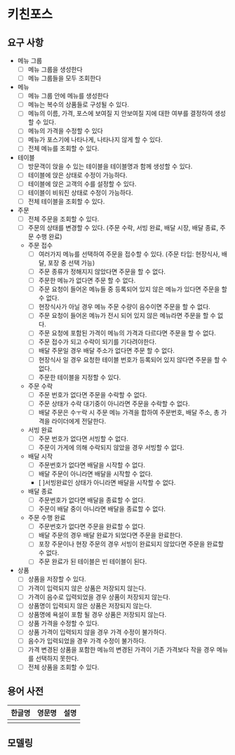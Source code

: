 # 키친포스

## 요구 사항

- 메뉴 그룹
  - [ ] 메뉴 그룹을 생성한다
  - [ ] 메뉴 그룹들을 모두 조회한다
- 메뉴
  - [ ] 메뉴 그룹 안에 메뉴를 생성한다
  - [ ] 메뉴는 복수의 상품들로 구성될 수 있다.
  - [ ] 메뉴의 이름, 가격, 포스에 보여질 지 안보여질 지에 대한 여부를 결정하여 생성할 수 있다.
  - [ ] 메뉴의 가격을 수정할 수 있다
  - [ ] 메뉴가 포스기에 나타나게, 나타나지 않게 할 수 있다.
  - [ ] 전체 메뉴를 조회할 수 있다.
- 테이블
  - [ ] 방문객이 앉을 수 있는 테이블을 테이블명과 함께 생성할 수 있다.
  - [ ] 테이블에 앉은 상태로 수정이 가능하다.
  - [ ] 테이블에 앉은 고객의 수를 설정할 수 있다.
  - [ ] 테이블이 비워진 상태로 수정이 가능하다.
  - [ ] 전체 테이블을 조회할 수 있다.
- 주문
  - [ ] 전체 주문을 조회할 수 있다.
  - [ ] 주문의 상태를 변경할 수 있다.
      (주문 수락, 서빙 완료, 배달 시장, 배달 종료, 주문 수행 완료)
  - 주문 접수
    - [ ] 여러가지 메뉴를 선택하여 주문을 접수할 수 있다.
    (주문 타입: 현장식사, 배달, 포장 중 선택 가능)
    - [ ] 주문 종류가 정해지지 않았다면 주문을 할 수 없다. 
    - [ ] 주문한 메뉴가 없다면 주문 할 수 없다. 
    - [ ] 주문 요청이 들어온 메뉴들 중 등록되어 있지 않은 메뉴가 있다면 주문을 할 수 없다. 
    - [ ] 현장식사가 아닐 경우 메뉴 주문 수량이 음수이면 주문을 할 수 없다. 
    - [ ] 주문 요청이 들어온 메뉴가 전시 되어 있지 않은 메뉴라면 주문을 할 수 없다. 
    - [ ] 주문 요청에 포함된 가격이 메뉴의 가격과 다르다면 주문을 할 수 없다.
    - [ ] 주문 접수가 되고 수락이 되기를 기다려야한다. 
    - [ ] 배달 주문일 경우 배달 주소가 없다면 주문 할 수 없다. 
    - [ ] 현장식사 일 경우 요청한 테이블 번호가 등록되어 있지 않다면 주문을 할 수 없다.
    - [ ] 주문한 테이블을 지정할 수 있다.
  - 주문 수락
    - [ ] 주문 번호가 없다면 주문을 수락할 수 없다.
    - [ ] 주문 상태가 수락 대기중이 아니라면 주문을 수락할 수 없다.
    - [ ] 배달 주문은 수ㅜ락 시 주문 메뉴 가격을 합하여 주문번호, 배달 주소, 총 가격을 라이더에게 전달한다.
  - 서빙 완료
    - [ ] 주문 번호가 없다면 서빙할 수 없다.
    - [ ] 주문이 가게에 의해 수락되지 않았을 경우 서빙할 수 없다.
  - 배달 시작
    - [ ] 주문번호가 없다면 배달을 시작할 수 없다.
    - [ ] 배달 주문이 아니라면 배달을 시작할 수 없다.
    - [ ]서빙완료인 상태가 아니라면 배달을 시작할 수 없다.
  - 배달 종료
    - [ ] 주문번호가 없다면 배달을 종료할 수 없다.
    - [ ] 주문이 배달 중이 아니라면 배달을 종료할 수 없다.
  - 주문 수행 완료
    - [ ] 주문번호가 없다면 주문을 완료할 수 없다.
    - [ ] 배달 주문의 경우 배달 완료가 되었다면 주문을 완료한다.
    - [ ] 포장 주문이나 현장 주문의 경우 서빙이 완료되지 않았다면 주문을 완료할 수 없다.
    - [ ] 주문 완료가 된 테이블은 빈 테이블이 된다.
  
- 상품
  - [ ] 상품을 저장할 수 있다.
  - [ ] 가격이 입력되지 않은 상품은 저장되지 않는다.
  - [ ] 가격이 음수로 입력되었을 경우 상품이 저장되지 않는다.
  - [ ] 상품명이 입력되지 않은 상품은 저장되지 않는다.
  - [ ] 상품명에 욕설이 포함 될 경우 상품은 저장되지 않는다.
  - [ ] 상품 가격을 수정할 수 있다.
  - [ ] 상품 가격이 입력되지 않을 경우 가격 수정이 불가하다.
  - [ ] 음수가 입력되었을 경우 가격 수정이 불가하다.
  - [ ] 가격 변경된 상품을 포함한 메뉴의 변경된 가격이 기존 가격보다 작을 경우 메뉴를 선택하지 못한다.
  - [ ] 전체 상품을 조회할 수 있다.

## 용어 사전

| 한글명 | 영문명 | 설명 |
| --- | --- | --- |
|  |  |  |

## 모델링
